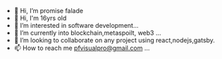 - 👋 Hi, I’m promise falade
- 👋 Hi, I'm 16yrs old
- 👀 I’m interested in software development...
- 🌱 I’m currently into blockchain,metaspoilt, web3 ...
- 💞️ I’m looking to collaborate on any project using react,nodejs,gatsby.
- 📫 How to reach me pfvisualpro@gmail.com
...

<!---
codingrobot1/codingrobot1 is a ✨ special ✨ repository because its `README.md` (this file) appears on your GitHub profile.
You can click the Preview link to take a look at your changes.
--->
